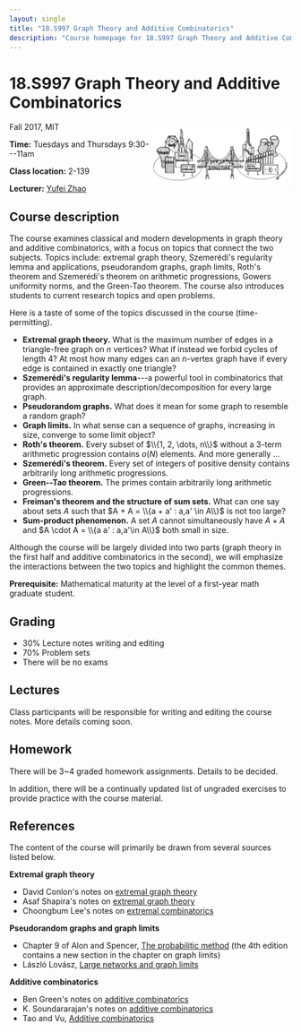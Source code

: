 ```yaml
---
layout: single
title: "18.S997 Graph Theory and Additive Combinatorics"
description: "Course homepage for 18.S997 Graph Theory and Additive Combinatorics, taught by Yufei Zhao in Fall 2017 at MIT"
---
```


18.S997 Graph Theory and Additive Combinatorics
===============================================

<img src="bridge.png" width="600" height="181" style="float:right; max-width: 50%; height: auto;" class="side"
 title="The bridge between graph theory and additive combinatorics">

Fall 2017, MIT

**Time:** Tuesdays and Thursdays 9:30---11am

**Class location:** 2-139

**Lecturer:** [Yufei Zhao](http://yufeizhao.com)

## Course description

The course examines classical and modern developments in graph theory and additive combinatorics, with a focus on topics that connect the two subjects. Topics include: extremal graph theory, Szemerédi's regularity lemma and applications, pseudorandom graphs, graph limits, Roth's theorem and Szemerédi's theorem on arithmetic progressions, Gowers uniformity norms, and the Green-Tao theorem. The course also introduces students to current research topics and open problems.

Here is a taste of some of the topics discussed in the course (time-permitting).

- **Extremal graph theory.** What is the maximum number of edges in a triangle-free graph on $n$ vertices? What if instead we forbid cycles of length 4? At most how many edges can an $n$-vertex graph have if every edge is contained in exactly one triangle?
- **Szemerédi's regularity lemma**---a powerful tool in combinatorics that provides an approximate description/decomposition for every large graph.
- **Pseudorandom graphs.** What does it mean for some graph to resemble a random graph?
- **Graph limits.** In what sense can a sequence of graphs, increasing in size, converge to some limit object?
- **Roth's theorem.** Every subset of $\\{1, 2, \dots, n\\}$ without a 3-term arithmetic progression contains $o(N)$ elements. And more generally ...
- **Szemerédi's theorem.** Every set of integers of positive density contains arbitrarily long arithmetic progressions.
- **Green--Tao theorem.** The primes contain arbitrarily long arithmetic progressions.
- **Freiman's theorem and the structure of sum sets.** What can one say about sets $A$ such that $A + A = \\{a + a' : a,a' \in A\\}$ is not too large?
- **Sum-product phenomenon.** A set $A$ cannot simultaneously have $A + A$ and $A \cdot A = \\{a a' : a,a'\in A\\}$ both small in size.

Although the course will be largely divided into two parts (graph theory in the first half and additive combinatorics in the second), we will emphasize the interactions between the two topics and highlight the common themes.

**Prerequisite:** Mathematical maturity at the level of a first-year math graduate student.

## Grading

- 30% Lecture notes writing and editing  
- 70% Problem sets
- There will be no exams

## Lectures

Class participants will be responsible for writing and editing the course notes. More details coming soon.

## Homework

There will be 3~4 graded homework assignments. Details to be decided.

In addition, there will be a continually updated list of ungraded exercises to provide practice with the course material.

## References

The content of the course will primarily be drawn from several sources listed below.

**Extremal graph theory**

- David Conlon's notes on [extremal graph theory](https://www.dpmms.cam.ac.uk/~dc340/Extremal-course.html)
- Asaf Shapira's notes on [extremal graph theory](http://www.math.tau.ac.il/~asafico/ext-graph-theory/notes.pdf)
- Choongbum Lee's notes on [extremal combinatorics](http://math.mit.edu/~cb_lee/18.318/materials.html)

**Pseudorandom graphs and graph limits**

- Chapter 9 of Alon and Spencer, [The probabilitic method](http://amzn.to/2hsVSe1) (the 4th edition contains a new section in the chapter on graph limits)
- László Lovász, [Large networks and graph limits](http://amzn.to/2v2inLw)

**Additive combinatorics**

- Ben Green's notes on [additive combinatorics](http://people.maths.ox.ac.uk/greenbj/notes.html)
- K. Soundararajan's notes on [additive combinatorics](http://math.stanford.edu/~ksound/Notes.pdf)
- Tao and Vu, [Additive combinatorics](http://amzn.to/2upZY7Q)
